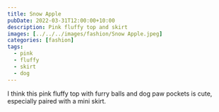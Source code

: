 ```yaml
---
title: Snow Apple
pubDate: 2022-03-31T12:00:00+10:00
description: Pink fluffy top and skirt
images: [../../../images/fashion/Snow Apple.jpeg]
categories: [fashion]
tags:
  - pink
  - fluffy
  - skirt
  - dog
---
```


I think this pink fluffy top with furry balls and dog paw pockets is cute,
especially paired with a mini skirt.
